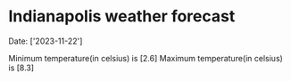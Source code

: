 # Indianapolis weather forecast 
Date: ['2023-11-22'] 

Minimum temperature(in celsius) is [2.6] 
Maximum temperature(in celsius) is [8.3]